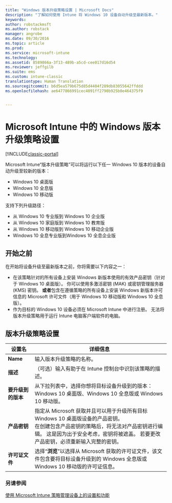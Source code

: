 ```yaml
---
title: "Windows 版本升级策略设置 | Microsoft Docs"
description: "了解如何使用 Intune 将 Windows 10 设备自动升级至最新版本。"
keywords: 
author: robstackmsft
ms.author: robstack
manager: angrobe
ms.date: 09/30/2016
ms.topic: article
ms.prod: 
ms.service: microsoft-intune
ms.technology: 
ms.assetid: 8589866a-3f13-489b-a5cd-cee017d16d54
ms.reviewer: jeffgilb
ms.suite: ems
ms.custom: intune-classic
translationtype: Human Translation
ms.sourcegitcommit: b6d5ea579b675d85d4404f289db83055642ffddd
ms.openlocfilehash: ae6477866991cec4091ff2790b925b0e464375f9


---
```


# <a name="windows-edition-upgrade-policy-settings-in-microsoft-intune"></a>Microsoft Intune 中的 Windows 版本升级策略设置

[!INCLUDE[classic-portal](../includes/classic-portal.md)]

Microsoft Intune“版本升级策略”可以将运行以下任一 Windows 10 版本的设备自动升级至较新的版本：
* Windows 10 桌面版
* Windows 10 全息版
* Windows 10 移动版

支持下列升级路径：
- 从 Windows 10 专业版到 Windows 10 企业版
- 从 Windows 10 家庭版到 Windows 10 教育版
- 从 Windows 10 移动版到 Windows 10 移动企业版
- Windows 10 全息专业版到Windows 10 全息企业版

## <a name="before-you-start"></a>开始之前
在开始将设备升级至最新版本之前，你将需要以下内容之一：
* 在该策略针对的所有设备上安装 Windows 新版本使用的有效产品密钥（针对于 Windows 10 桌面版）。 你可以使用多激活密钥 (MAK) 或密钥管理服务器 (KMS) 密钥。
**或者**包含在遵循策略的所有设备上安装 Windows 新版本许可信息的 Microsoft 许可文件（用于 Windows 10 移动版和 Windows 10 全息版）。
* 作为目标的 Windows 10 设备必须在 Microsoft Intune 中进行注册。 无法将版本升级策略用于运行 Intune 电脑客户端软件的电脑。

## <a name="edition-upgrade-policy-settings"></a>版本升级策略设置

|设置名|详细信息|
|-|-|
|**Name**|输入版本升级策略的名称。|
|**描述**|（可选）输入有助于在 Intune 控制台中识别该策略的描述。
|**要升级到的版本**|从下拉列表中，选择你想将目标设备升级到的版本：Windows 10 桌面版、Windows 10 全息版或 Windows 10 移动版。
|**产品密钥**|指定从 Microsoft 获取并且可以用于升级所有目标 Windows 10 桌面版设备的产品密钥。<br>在创建包含产品密钥的策略后，将无法对产品密钥进行编辑。 这是因为出于安全考虑，密钥将被遮盖。 若要更改产品密钥，必须重新输入完整的密钥。
|**许可证文件**|选择“**浏览**”以选择从 Microsoft 获取的许可证文件，该文件包含要将目标设备升级到的 Windows 全息版或 Windows 10 移动版的许可证信息。

### <a name="see-also"></a>另请参阅
[使用 Microsoft Intune 策略管理设备上的设置和功能](manage-settings-and-features-on-your-devices-with-microsoft-intune-policies.md)



<!--HONumber=Dec16_HO2-->


